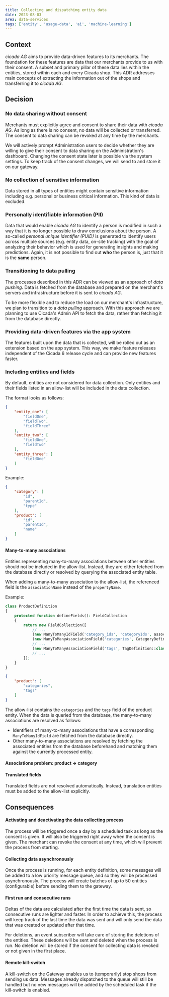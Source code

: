 ```yaml
---
title: Collecting and dispatching entity data
date: 2023-08-03
area: data-services
tags: ['entity', 'usage-data', 'ai', 'machine-learning']
---
```


## Context
*cicada AG* aims to provide data-driven features to its merchants.
The foundation for these features are data that our merchants provide to us with their consent.
A subset and primary pillar of these data lies within the entities, stored within each and every Cicada shop.
This ADR addresses main concepts of extracting the information out of the shops and transferring it to *cicada AG*.

## Decision
### No data sharing without consent
Merchants must explicitly agree and consent to share their data with *cicada AG*.
As long as there is no consent, no data will be collected or transferred.
The consent to data sharing can be revoked at any time by the merchants.

We will actively prompt Administration users to decide whether they are willing to give their consent to data sharing on the Administration's dashboard.
Changing the consent state later is possible via the system settings. To keep track of the consent changes, we will send to and store it on our gateway.

### No collection of sensitive information
Data stored in all types of entities might contain sensitive information including e.g. personal or business critical information.
This kind of data is excluded.

### Personally identifiable information (PII)
Data that would enable *cicada AG* to identify a person is modified in such a way that it is no longer possible to draw conclusions about the person.
A so-called *personal unique identifier (PUID)* is generated to identify users across multiple sources (e.g. entity data, on-site tracking) with the goal of analyzing their behavior which is used for generating insights and making predictions.
Again, it is not possible to find out **who** the person is, just that it is the **same** person.

### Transitioning to data pulling
The processes described in this ADR can be viewed as an approach of *data pushing*.
Data is fetched from the database and prepared on the merchant's servers and infrastructure before it is sent to *cicada AG*.

To be more flexible and to reduce the load on our merchant's infrastructure, we plan to transition to a *data pulling* approach.
With this approach we are planning to use Cicada's Admin API to fetch the data, rather than fetching it from the database directly.

### Providing data-driven features via the app system
The features built upon the data that is collected, will be rolled out as an extension based on the app system.
This way, we make feature releases independent of the Cicada 6 release cycle and can provide new features faster.

### Including entities and fields
By default, entities are not considered for data collection.
Only entities and their fields listed in an allow-list will be included in the data collection.

The format looks as follows:
```json
{
    "entity_one": [
        "fieldOne",
        "fieldTwo",
        "fieldThree"
    ],
    "entity_two": [
        "fieldOne",
        "fieldTwo"
    ],
    "entity_three": [
        "fieldOne"
    ]
}
```

Example:
```json
{
    "category": [
        "id",
        "parentId",
        "type"
    ],
    "product": [
        "id",
        "parentId",
        "name"
    ]
}
```

#### Many-to-many associations
Entities representing many-to-many associations between other entities should not be included in the allow-list.
Instead, they are either fetched from the database directly or resolved by querying the associated entity table.

When adding a many-to-many association to the allow-list, the referenced field is the `associationName` instead of the `propertyName`.

Example:

```php
class ProductDefinition
{
    protected function defineFields(): FieldCollection
    {
        return new FieldCollection([
            // ...
            (new ManyToManyIdField('category_ids', 'categoryIds', associationName: 'categories'))->addFlags(new ApiAware(), new Inherited()),
            (new ManyToManyAssociationField('categories', CategoryDefinition::class, ProductCategoryDefinition::class, 'product_id', 'category_id'))->addFlags(new ApiAware(), new CascadeDelete(), new Inherited(), new SearchRanking(SearchRanking::ASSOCIATION_SEARCH_RANKING)),
            // ...
            (new ManyToManyAssociationField('tags', TagDefinition::class, ProductTagDefinition::class, 'product_id', 'tag_id'))->addFlags(new CascadeDelete(), new Inherited(), new SearchRanking(SearchRanking::ASSOCIATION_SEARCH_RANKING), new ApiAware()),
            // ...
        ]);
    }
}
```

```json
{
    "product": [
        "categories",
        "tags"
    ]
}
```

The allow-list contains the `categories` and the `tags` field of the product entity. When the data is queried from the database, the many-to-many associations are resolved as follows:
* Identifiers of many-to-many associations that have a corresponding `ManyToManyIdField` are fetched from the database directly.
* Other many-to-many associations are resolved by fetching the associated entities from the database beforehand and matching them against the currently processed entity.

#### Associations problem: product -> category

#### Translated fields
Translated fields are not resolved automatically.
Instead, translation entities must be added to the allow-list explicitly.

## Consequences
#### Activating and deactivating the data collecting process
The process will be triggered once a day by a scheduled task as long as the consent is given.
It will also be triggered right away when the consent is given.
The merchant can revoke the consent at any time, which will prevent the process from starting.

#### Collecting data asynchronously
Once the process is running, for each entity definition, some messages will be added to a low priority message queue, and so they will be processed asynchronously.
The process will create batches of up to 50 entities (configurable) before sending them to the gateway.

#### First run and consecutive runs
Deltas of the data are calculated after the first time the data is sent, so consecutive runs are lighter and faster.
In order to achieve this, the process will keep track of the last time the data was sent and will only send the data that was created or updated after that time.

For deletions, an event subscriber will take care of storing the deletions of the entities.
These deletions will be sent and deleted when the process is run.
No deletion will be stored if the consent for collecting data is revoked or not given in the first place.

#### Remote kill-switch
A kill-switch on the Gateway enables us to (temporarily) stop shops from sending us data.
Messages already dispatched to the queue will still be handled but no new messages will be added by the scheduled task if the kill-switch is enabled.
